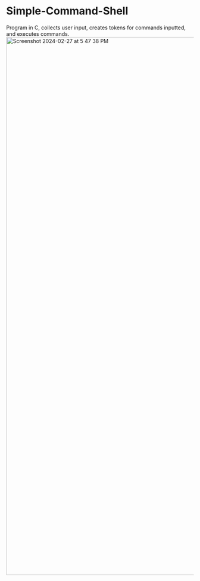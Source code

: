 # Simple-Command-Shell

Program in C, collects user input, creates tokens for commands inputted, and executes commands.
<img width="1440" alt="Screenshot 2024-02-27 at 5 47 38 PM" src="https://github.com/Daviidr3/Simple-Command-Shell/assets/115420049/b2eb840e-037d-4ab7-892c-56398ec8fc6e">
